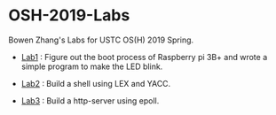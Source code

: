 # OSH-2019-Labs

Bowen Zhang's Labs for USTC OS(H) 2019 Spring.

- [Lab1](lab1/docs/lab1-1.md) : Figure out the boot process of Raspberry pi 3B+ and wrote a simple program to make the LED blink.

- [Lab2](lab2/README.md) : Build a shell using LEX and YACC.
  
- [Lab3](lab3/docs/lab3.md) : Build a http-server using epoll.